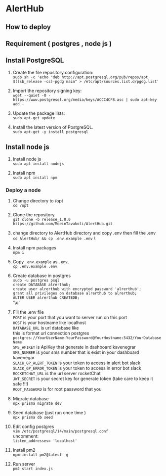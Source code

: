 # AlertHub

## How to deploy

## Requirement ( postgres , node js )

## Install PostgreSQL

1. Create the file repository configuration: \
   `sudo sh -c 'echo "deb http://apt.postgresql.org/pub/repos/apt $(lsb_release -cs)-pgdg main" > /etc/apt/sources.list.d/pgdg.list'`

2. Import the repository signing key: \
   `wget --quiet -O - https://www.postgresql.org/media/keys/ACCC4CF8.asc | sudo apt-key add -`

3. Update the package lists: \
   `sudo apt-get update`

4. Install the latest version of PostgreSQL.\
   `sudo apt-get -y install postgresql`

## Install node js

1. Install node js\
   `sudo apt install nodejs`

2. Install npm \
   `sudo apt install npm`

### Deploy a node

1. Change directory to /opt \
   `cd /opt`

2. Clone the repository \
   `git clone -b release_1.0.0 https://github.com/MoeinTavakoli/AlertHub.git`

3. change directory to AlertHub directory and copy .env then fill the .env \
`cd AlertHub/ && cp .env.example .env` \ 

4. Install npm packages \
   `npm i`

5. Copy `.env.example` as `.env.` \
   `cp .env.example .env`

6. Create database in postgres \
`sudo -u postgres psql`\
`create DATABASE alrerthub;`\
`create user alrerthub with encrypted password 'alrerthub';` \
`grant all privileges on database alrerthub to alrerthub;` \
`ALTER USER alrerthub CREATEDB;` \
'\q'

7. Fill the .env file \
   `PORT` is your port that you want to server run on this port \
   `HOST` is your hostname like localhost \
   `DATABASE_URL` is url database like \
   this is format url connection postgres `postgres://YourUserName:YourPassword@YourHostname:5432/YourDatabaseName` \
   `SMS_APIKEY` is ApiKey that generate in dashboard kavenegrar \
   `SMS_NUMBER` is your sms number that is exist in your dashboard kavenegar \
   `SLACK_GP_ALERT_TOKEN` is your token to access in alert bot slack \
   `SLACK_GP_ERROR_TOKEN` is your token to access in error bot slack \
   `ROCKETCHAT_URL` is the url server rocketChat \
   `JWT_SECRET` is your secret key for generate token (take care to keep it safe !!!) \
   `ROOT_PASSWORD` is for root password that you

8. Migrate database \
   `npx prisma migrate dev`

9. Seed database (just run once time ) \
   `npx prisma db seed`

10. Edit config postgres \
`vim /etc/postgresql/14/main/postgresql.conf` \
uncomment: \
`listen_addresses= 'localhost'`

11. Install pm2 \
`npm install pm2@latest -g`

12. Run server \
    `pm2 start index.js`
